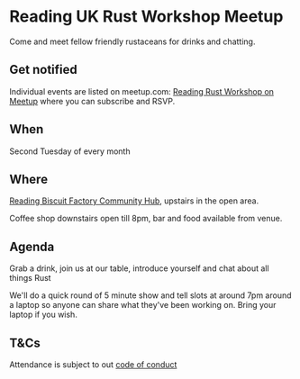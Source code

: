 # Reading UK Rust Workshop Meetup

Come and meet fellow friendly rustaceans for drinks and chatting.

## Get notified

Individual events are listed on meetup.com: [Reading Rust Workshop on Meetup](https://www.meetup.com/reading-rust-workshop/) where you can subscribe and RSVP.

## When

Second Tuesday of every month

## Where

[Reading Biscuit Factory Community Hub](https://www.readingbiscuitfactory.co.uk/about-us), upstairs in the open area.

Coffee shop downstairs open till 8pm, bar and food available from venue.

## Agenda

Grab a drink, join us at our table, introduce yourself and chat about all things Rust

We'll do a quick round of 5 minute show and tell slots at around 7pm around a laptop so anyone can share what they've been working on. Bring your laptop if you wish.

## T&Cs

Attendance is subject to out [code of conduct](/policies/conduct)
